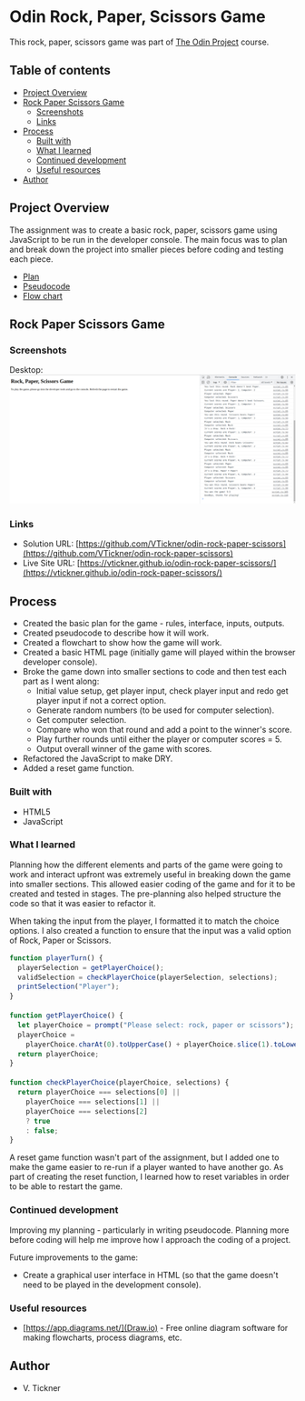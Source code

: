 # Odin Rock, Paper, Scissors Game

This rock, paper, scissors game was part of [The Odin Project](https://www.theodinproject.com) course.

## Table of contents

- [Project Overview](#project-overview)
- [Rock Paper Scissors Game](#rock-paper-scissors-game)
  - [Screenshots](#screenshots)
  - [Links](#links)
- [Process](#process)
  - [Built with](#built-with)
  - [What I learned](#what-i-learned)
  - [Continued development](#continued-development)
  - [Useful resources](#useful-resources)
- [Author](#author)

## Project Overview

The assignment was to create a basic rock, paper, scissors game using JavaScript to be run in the developer console. The main focus was to plan and break down the project into smaller pieces before coding and testing each piece.

- [Plan](Plan.md)
- [Pseudocode](Pseudocode.md)
- [Flow chart](Flowchart-rock-paper-scissors.jpg)

## Rock Paper Scissors Game

### Screenshots

Desktop:  
![Desktop screenshot](./img/desktop-screenshot.jpg)

### Links

- Solution URL: [https://github.com/VTickner/odin-rock-paper-scissors](https://github.com/VTickner/odin-rock-paper-scissors)
- Live Site URL: [https://vtickner.github.io/odin-rock-paper-scissors/](https://vtickner.github.io/odin-rock-paper-scissors/)

## Process

- Created the basic plan for the game - rules, interface, inputs, outputs.
- Created pseudocode to describe how it will work.
- Created a flowchart to show how the game will work.
- Created a basic HTML page (initially game will played within the browser developer console).
- Broke the game down into smaller sections to code and then test each part as I went along:
  - Initial value setup, get player input, check player input and redo get player input if not a correct option.
  - Generate random numbers (to be used for computer selection).
  - Get computer selection.
  - Compare who won that round and add a point to the winner's score.
  - Play further rounds until either the player or computer scores = 5.
  - Output overall winner of the game with scores.
- Refactored the JavaScript to make DRY.
- Added a reset game function.

### Built with

- HTML5
- JavaScript

### What I learned

Planning how the different elements and parts of the game were going to work and interact upfront was extremely useful in breaking down the game into smaller sections. This allowed easier coding of the game and for it to be created and tested in stages. The pre-planning also helped structure the code so that it was easier to refactor it.

When taking the input from the player, I formatted it to match the choice options. I also created a function to ensure that the input was a valid option of Rock, Paper or Scissors.

```js
function playerTurn() {
  playerSelection = getPlayerChoice();
  validSelection = checkPlayerChoice(playerSelection, selections);
  printSelection("Player");
}

function getPlayerChoice() {
  let playerChoice = prompt("Please select: rock, paper or scissors");
  playerChoice =
    playerChoice.charAt(0).toUpperCase() + playerChoice.slice(1).toLowerCase();
  return playerChoice;
}

function checkPlayerChoice(playerChoice, selections) {
  return playerChoice === selections[0] ||
    playerChoice === selections[1] ||
    playerChoice === selections[2]
    ? true
    : false;
}
```

A reset game function wasn't part of the assignment, but I added one to make the game easier to re-run if a player wanted to have another go. As part of creating the reset function, I learned how to reset variables in order to be able to restart the game.

### Continued development

Improving my planning - particularly in writing pseudocode. Planning more before coding will help me improve how I approach the coding of a project.

Future improvements to the game:

- Create a graphical user interface in HTML (so that the game doesn't need to be played in the development console).

### Useful resources

- [https://app.diagrams.net/](Draw.io) - Free online diagram software for making flowcharts, process diagrams, etc.

## Author

- V. Tickner
